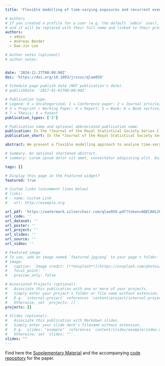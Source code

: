 ```yaml
---
title: 'Flexible modelling of time-varying exposures and recurrent events to analyse training load effects in team sports injuries'

# Authors
# If you created a profile for a user (e.g. the default `admin` user), write the username (folder name) here
# and it will be replaced with their full name and linked to their profile.
authors:
  - admin
  - Andreas Bender
  - Dae-Jin Lee

# Author notes (optional)
# author_notes:


date: '2024-11-27T00:00:00Z'
doi: 'https://doi.org/10.1093/jrsssc/qlae059'

# Schedule page publish date (NOT publication's date).
# publishDate: '2017-01-01T00:00:00Z'

# Publication type.
# Legend: 0 = Uncategorized; 1 = Conference paper; 2 = Journal article;
# 3 = Preprint / Working Paper; 4 = Report; 5 = Book; 6 = Book section;
# 7 = Thesis; 8 = Patent
publication_types: ['2']

# Publication name and optional abbreviated publication name.
publication: In the *Journal of the Royal Statistical Society Series C (Applied Statistics)*
publication_short: In the *Journal of the Royal Statistical Society Series C (Applied Statistics)*

abstract: We present a flexible modelling approach to analyse time-varying exposures and recurrent events in team sports injuries. The approach is based on the piece-wise exponential additive mixed model where the effects of past exposures (i.e. high-intensity training loads) may accumulate over time and present complex forms of association. In order to identify a relevant time window at which past exposures have an impact on the current risk, we propose a penalty approach. We conduct a simulation study to evaluate the performance of the proposed model, under different true weight functions and different levels of heterogeneity between recurrent events. Finally, we illustrate the approach with a case study application involving an elite male football team participating in the Spanish LaLiga competition. The cohort includes time-loss injuries and external training load variables tracked by Global Positioning System devices, during the seasons 2017–2018 and 2018–2019.

# Summary. An optional shortened abstract.
# summary: Lorem ipsum dolor sit amet, consectetur adipiscing elit. Duis posuere tellus ac convallis placerat. Proin tincidunt magna sed ex sollicitudin condimentum.

tags: []

# Display this page in the Featured widget?
featured: true

# Custom links (uncomment lines below)
# links:
# - name: Custom Link
#   url: http://example.org

url_pdf: 'https://watermark.silverchair.com/qlae059.pdf?token=AQECAHi208BE49Ooan9kkhW_Ercy7Dm3ZL_9Cf3qfKAc485ysgAAA28wggNrBgkqhkiG9w0BBwagggNcMIIDWAIBADCCA1EGCSqGSIb3DQEHATAeBglghkgBZQMEAS4wEQQMN3hd6vh9ei4y0gzSAgEQgIIDIqYVpWCqcPsynPIYQXO2eq2xhHS2CJ6YJd4SR_hUe71Ghn84UX_bJVr_EgFFqU7cZX36b07ortU5Rqm160e0tKmJ7LfFA4jIqZT3ceIuIsjv4qBMmEfnJ-vOevAwaEcSQI3uSDVZIHFZb_woR9b8euycit0rbdEzh0Ca6SmTrm8rTD4QrmQ1CnsBZqAdcSn9L_az9HylMW4JJ9y69YaAYcCg1zRxP7ATDvo6zuWVpxUzEzHMs194B-RRfzdKv75w3gy6z0IGvvfxEPACAXZDnZnhsjruKTbKNs8diKKGqWKrex_bVqgpvbqUvCqQfQtwkjUH7m2mI0ZcbF1hP5Co_66AK3SzwjoKM5gxLsY4yN4b-yDO6LOn_zshFfaUcDpcITBsT2Zeg6iPfVULugFbDmoKCCKyUdpTAxA2u8gxrknLH3oObvQeD4PtcVVkoW1poV4BrRE9nSNc_Sw7GwXbym0CqQ-KXZNyBciiO3FHYpDVUC7UD0Y7uxbYcgv8QhIjtwFbvniZW7YDQlbvvUJsW99fizr_zwU6HssRcpjpovPyhozkYF1T9XA6sOh8bqDqViwVMYVfkm4sVuSKCKDbZQpALAphYaEkjHqmJP_1BfCNZSg-hO_NMQBuKQp4dOx2bCiSACtXC-AKE19LSaKRGlxcfa-ftwq69nl0k-kpCRRHiBLxxQK5HqY2fB9Splcg3FowcjJVqhXmF3Vs6G6kfDycRDLE7aMFwxrmQku1B2X_K8I5bmLsrGUjTK3idQLdbj4r-bK0t9-zv3bAuWFmW0b7-aHRixiCmbE8DJu_tpPyXUdzaLIBgVtAz7zBCTZbGH6_tqne5B6_36dIdGRnkrhQoa8laXrX2lZkFInxWZewZYcaIkHEK6PhK-pB842NAS0JRWunRKt2KdpphtRCp7vgIrRJsGqhNHVeSi_FxDX-wbIN1KkVsNrm4QLqd5idsqLLTCZFhFp-kJwtXVX0QrlzkrUIWZJI1e9M1ijqn7-CFQMqa0yT0FnLcy4rVFBt779GMwOfvu_MTOJNpHNmpTbOJAjCYg1ErRzkFFThX3ok6t0'
url_code: ''
url_dataset: ''
url_poster: ''
url_project: ''
url_slides: ''
url_source: ''
url_video: ''

# Featured image
# To use, add an image named `featured.jpg/png` to your page's folder.
# image:
#   caption: 'Image credit: [**Unsplash**](https://unsplash.com/photos/pLCdAaMFLTE)'
#   focal_point: ''
#   preview_only: false

# Associated Projects (optional).
#   Associate this publication with one or more of your projects.
#   Simply enter your project's folder or file name without extension.
#   E.g. `internal-project` references `content/project/internal-project/index.md`.
#   Otherwise, set `projects: []`.
projects: []

# Slides (optional).
#   Associate this publication with Markdown slides.
#   Simply enter your slide deck's filename without extension.
#   E.g. `slides: "example"` references `content/slides/example/index.md`.
#   Otherwise, set `slides: ""`.
slides: ""
---
```



Find here the [Supplementary Material](https://github.com/lzumeta/flex-mod-training-loads-recu-injuries/blob/main/Supplementary_material.pdf)
and the accompanying 
[code repository](https://github.com/lzumeta/flex-mod-training-loads-recu-injuries/) for the paper.
